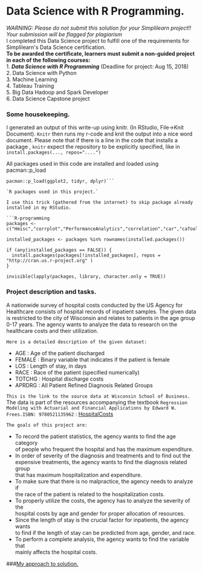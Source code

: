 # Data Science with R Programming.
_WARNING: Please do not submit this solution for your Simplilearn project!! Your submission will be flagged for plagiarism_  
I completed this Data Science project to fulfill one of the requirements for Simplilearn's Data Science certification.  
**To be awarded the certificate, learners must submit a non-guided project in each of the following courses:**  
    1. **_Data Science with R Programming_** (Deadline for project: Aug 15, 2018)  
    2. Data Science with Python  
    3. Machine Learning  
    4. Tableau Training  
    5. Big Data Hadoop and Spark Developer  
    6. Data Science Capstone project  
### Some housekeeping.
I generated an output of this write-up using knitr. (In RStudio, File->Knit Document). `Knitr` then runs my r-code and knit the output into a nice word document.  Please note that if there is a line in the code that installs a package , `knitr` expect the repository to be explicitly specified, like in ```install.packages(..., repos="....")```

All packages used in this code are installed and loaded using pacman::p_load  
```install.packages("pacman")  
pacman::p_load(ggplot2, tidyr, dplyr)```

`R packages used in this project.`

I use this trick (gathered from the internet) to skip package already installed in my RStudio.

```R-programming
packages <- c("Hmisc","corrplot","PerformanceAnalytics","correlation","car","caTools")

installed_packages <- packages %in% rownames(installed.packages())

if (any(installed_packages == FALSE)) {
  install.packages(packages[!installed_packages], repos = "http://cran.us.r-project.org" )
}

invisible(lapply(packages, library, character.only = TRUE))
```

### Project description and tasks.

A nationwide survey of hospital costs conducted by the US Agency for Healthcare
consists of hospital records of inpatient samples. The given data is restricted to
the city of Wisconsin and relates to patients in the age group 0-17 years. The
agency wants to analyze the data to research on the healthcare costs and their
utilization.

`Here is a detailed description of the given dataset:`  
* AGE : Age of the patient discharged  
* FEMALE : Binary variable that indicates if the patient is female  
* LOS : Length of stay, in days  
* RACE : Race of the patient (specified numerically)  
* TOTCHG : Hospital discharge costs  
* APRDRG : All Patient Refined Diagnosis Related Groups  

`This is the link to the source data at Wisconsin School of Business.`  
The data is part of the resources accompanying the textbook ```Regression Modeling with Actuarial and Financial Applications by Edward W. Frees.ISBN: 9780521135962```  : [HospitalCosts](https://instruction.bus.wisc.edu/jfrees/jfreesbooks/Regression%20Modeling/BookWebDec2010/CSVData/HospitalCosts.csv)

`The goals of this project are:`
- To record the patient statistics, the agency wants to find the age category  
of people who frequent the hospital and has the maximum expenditure.  
- In order of severity of the diagnosis and treatments and to find out the  
expensive treatments, the agency wants to find the diagnosis related group  
that has maximum hospitalization and expenditure.  
- To make sure that there is no malpractice, the agency needs to analyze if  
the race of the patient is related to the hospitalization costs.  
- To properly utilize the costs, the agency has to analyze the severity of the  
hospital costs by age and gender for proper allocation of resources.  
- Since the length of stay is the crucial factor for inpatients, the agency wants  
to find if the length of stay can be predicted from age, gender, and race.  
- To perform a complete analysis, the agency wants to find the variable that  
mainly affects the hospital costs.  

###[My approach to solution.](https://github.com/samuel-ntsua/DataScience_with_R-programming/blob/698e503027b0f5e5b669ccaff07155557c2c7234/DataScience_with_R_programming.ipynb)

